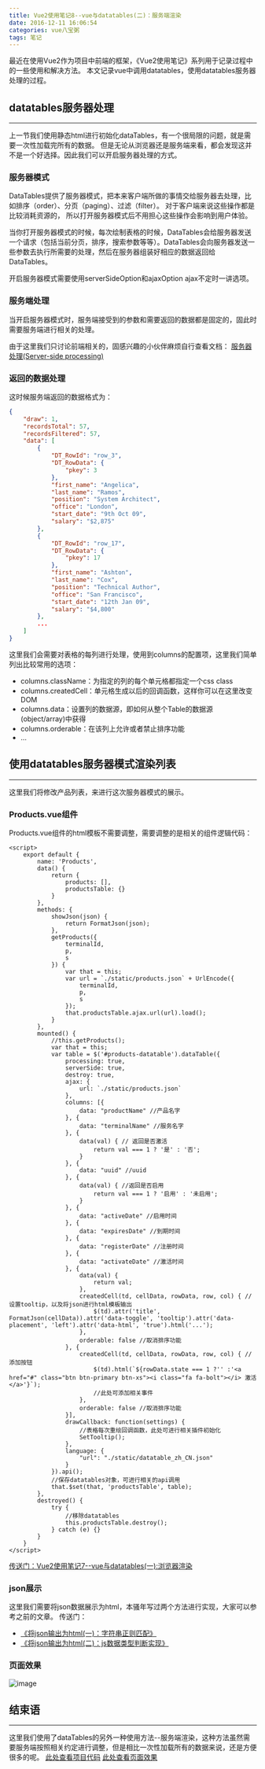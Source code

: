```yaml
---
title: Vue2使用笔记8--vue与datatables(二)：服务端渲染
date: 2016-12-11 16:06:54
categories: vue八宝粥
tags: 笔记
---
```

最近在使用Vue2作为项目中前端的框架，《Vue2使用笔记》系列用于记录过程中的一些使用和解决方法。
本文记录vue中调用datatables，使用datatables服务器处理的过程。
<!--more-->

## datatables服务器处理
---
上一节我们使用静态html进行初始化dataTables，有一个很局限的问题，就是需要一次性加载完所有的数据。
但是无论从浏览器还是服务端来看，都会发现这并不是一个好选择。因此我们可以开启服务器处理的方式。

### 服务器模式
DataTables提供了服务器模式，把本来客户端所做的事情交给服务器去处理，比如排序（order）、分页（paging）、过滤（filter）。
对于客户端来说这些操作都是比较消耗资源的， 所以打开服务器模式后不用担心这些操作会影响到用户体验。

当你打开服务器模式的时候，每次绘制表格的时候，DataTables会给服务器发送一个请求（包括当前分页，排序，搜索参数等等）。DataTables会向服务器发送一些参数去执行所需要的处理，然后在服务器组装好相应的数据返回给DataTables。

开启服务器模式需要使用serverSideOption和ajaxOption ajax不定时一讲选项。

### 服务端处理
当开启服务器模式时，服务端接受到的参数和需要返回的数据都是固定的，固此时需要服务端进行相关的处理。

由于这里我们只讨论前端相关的，固感兴趣的小伙伴麻烦自行查看文档：
[服务器处理(Server-side processing)](http://datatables.club/manual/server-side.html)


### 返回的数据处理
这时候服务端返回的数据格式为：
``` json
{
    "draw": 1,
    "recordsTotal": 57,
    "recordsFiltered": 57,
    "data": [
        {
            "DT_RowId": "row_3",
            "DT_RowData": {
                "pkey": 3
            },
            "first_name": "Angelica",
            "last_name": "Ramos",
            "position": "System Architect",
            "office": "London",
            "start_date": "9th Oct 09",
            "salary": "$2,875"
        },
        {
            "DT_RowId": "row_17",
            "DT_RowData": {
                "pkey": 17
            },
            "first_name": "Ashton",
            "last_name": "Cox",
            "position": "Technical Author",
            "office": "San Francisco",
            "start_date": "12th Jan 09",
            "salary": "$4,800"
        },
        ...
    ]
}
```
这里我们会需要对表格的每列进行处理，使用到columns的配置项，这里我们简单列出比较常用的选项：
- columns.className：为指定的列的每个单元格都指定一个css class
- columns.createdCell：单元格生成以后的回调函数，这样你可以在这里改变DOM
- columns.data：设置列的数据源，即如何从整个Table的数据源(object/array)中获得
- columns.orderable：在该列上允许或者禁止排序功能
- ...


## 使用datatables服务器模式渲染列表
---
这里我们将修改产品列表，来进行这次服务器模式的展示。

### Products.vue组件
Products.vue组件的html模板不需要调整，需要调整的是相关的组件逻辑代码：
``` vue
<script>
    export default {
        name: 'Products',
        data() {
            return {
                products: [],
                productsTable: {}
            }
        },
        methods: {
            showJson(json) {
                return FormatJson(json);
            },
            getProducts({
                terminalId,
                p,
                s
            }) {
                var that = this;
                var url = `./static/products.json` + UrlEncode({
                    terminalId,
                    p,
                    s
                });
                that.productsTable.ajax.url(url).load();
            }
        },
        mounted() {
            //this.getProducts();
            var that = this;
            var table = $('#products-datatable').dataTable({
                processing: true,
                serverSide: true,
                destroy: true,
                ajax: {
                    url: `./static/products.json`
                },
                columns: [{
                    data: "productName" //产品名字
                }, {
                    data: "terminalName" //服务名字
                }, {
                    data(val) { // 返回是否激活
                        return val === 1 ? '是' : '否';
                    }
                }, {
                    data: "uuid" //uuid
                }, {
                    data(val) { //返回是否启用
                        return val === 1 ? '启用' : '未启用';
                    }
                }, {
                    data: "activeDate" //启用时间
                }, {
                    data: "expiresDate" //到期时间
                }, {
                    data: "registerDate" //注册时间
                }, {
                    data: "activateDate" //激活时间
                }, {
                    data(val) {
                        return val;
                    },
                    createdCell(td, cellData, rowData, row, col) { //设置tooltip，以及将json进行html模板输出
                        $(td).attr('title', FormatJson(cellData)).attr('data-toggle', 'tooltip').attr('data-placement', 'left').attr('data-html', 'true').html('...');
                    },
                    orderable: false //取消排序功能
                }, {
                    createdCell(td, cellData, rowData, row, col) { //添加按钮
                        $(td).html(`${rowData.state === 1 ?'' :'<a href="#" class="btn btn-primary btn-xs"><i class="fa fa-bolt"></i> 激活 </a>'}`);
                        //此处可添加相关事件
                    },
                    orderable: false //取消排序功能
                }],
                drawCallback: function(settings) {
                    //表格每次重绘回调函数，此处可进行相关插件初始化
                    SetTooltip();
                },
                language: {
                    "url": "./static/datatable_zh_CN.json"
                }
            }).api();
            //保存datatables对象，可进行相关的api调用
            that.$set(that, 'productsTable', table);
        },
        destroyed() {
            try {
                //移除datatables
                this.productsTable.destroy();
            } catch (e) {}
        }
    }
</script>
```

[传送门：Vue2使用笔记7--vue与datatables(一):浏览器渲染]()

### json展示
这里我们需要将json数据展示为html，本骚年写过两个方法进行实现，大家可以参考之前的文章。
传送门：
- [《将json输出为html(一)：字符串正则匹配》](https://godbasin.github.io/2016/11/13/json-to-html-1-use-string-regular/)
- [《将json输出为html(二)：js数据类型判断实现》](https://godbasin.github.io/2016/11/13/json-to-html-2-use-object/)


### 页面效果
![image](http://o905ne85q.bkt.clouddn.com/FB2B.tmp.png)

## 结束语
-----
这里我们使用了dataTables的另外一种使用方法--服务端渲染，这种方法虽然需要服务端按照相关约定进行调整，但是相比一次性加载所有的数据来说，还是方便很多的呢。
[此处查看项目代码](https://github.com/godbasin/godbasin.github.io/tree/blog-codes/vue2-notes/8-use-datatable-with-server)
[此处查看页面效果](http://ofyya1gfg.bkt.clouddn.com/8-use-datatable-with-server/index.html#/app/products)